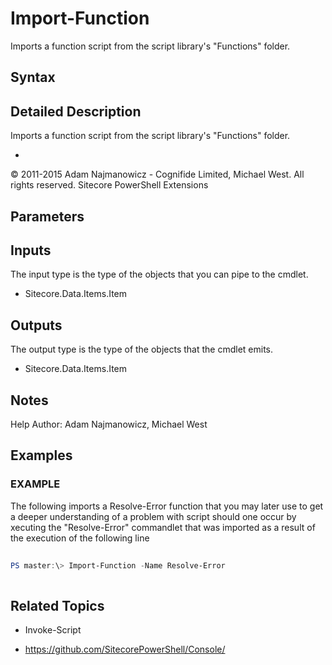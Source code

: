 # Import-Function 
 
Imports a function script from the script library's "Functions" folder. 
 
## Syntax 
 
 
## Detailed Description 
 
Imports a function script from the script library's "Functions" folder. 
 
- 
 
© 2011-2015 Adam Najmanowicz - Cognifide Limited, Michael West. All rights reserved. Sitecore PowerShell Extensions 
 
## Parameters 
 
## Inputs 
 
The input type is the type of the objects that you can pipe to the cmdlet. 
 
* Sitecore.Data.Items.Item 
 
## Outputs 
 
The output type is the type of the objects that the cmdlet emits. 
 
* Sitecore.Data.Items.Item 
 
## Notes 
 
Help Author: Adam Najmanowicz, Michael West 
 
## Examples 
 
### EXAMPLE 
 
The following imports a Resolve-Error function that you may later use to get a deeper understanding of a problem with script should one occur by xecuting the "Resolve-Error" commandlet 
that was imported as a result of the execution of the following line 
 
```powershell   
 
PS master:\> Import-Function -Name Resolve-Error 
 
``` 
 
## Related Topics 
 
* Invoke-Script 
 
* <a href='https://github.com/SitecorePowerShell/Console/' target='_blank'>https://github.com/SitecorePowerShell/Console/</a><br/>

